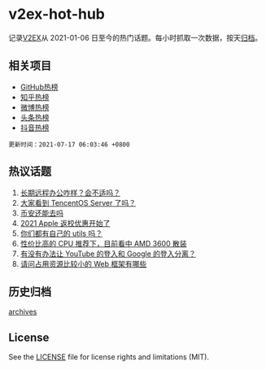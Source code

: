 # v2ex-hot-hub

 记录[V2EX](https://www.v2ex.com/)从 2021-01-06 日至今的热门话题。每小时抓取一次数据，按天[归档](archives)。
 
 ## 相关项目

- [GitHub热榜](https://github.com/snaildev/github-hot-hub)
- [知乎热榜](https://github.com/snaildev/zhihu-hot-hub)
- [微博热榜](https://github.com/snaildev/weibo-hot-hub)
- [头条热榜](https://github.com/snaildev/toutiao-hot-hub)
- [抖音热榜](https://github.com/snaildev/douyin-hot-hub)


 `更新时间：2021-07-17 06:03:46 +0800`

## 热议话题

1. [长期远程办公咋样？会不适吗？](https://www.v2ex.com/t/789852)
1. [大家看到 TencentOS Server 了吗？](https://www.v2ex.com/t/789822)
1. [币安还能去吗](https://www.v2ex.com/t/789851)
1. [2021 Apple 返校优惠开始了](https://www.v2ex.com/t/789816)
1. [你们都有自己的 utils 吗？](https://www.v2ex.com/t/789875)
1. [性价比高的 CPU 推荐下，目前看中 AMD 3600 散装](https://www.v2ex.com/t/789825)
1. [有没有办法让 YouTube 的登入和 Google 的登入分离？](https://www.v2ex.com/t/789857)
1. [请问占用资源比较小的 Web 框架有哪些](https://www.v2ex.com/t/789883)

## 历史归档

[archives](archives)

## License

See the [LICENSE](LICENSE) file for license rights and limitations (MIT).
